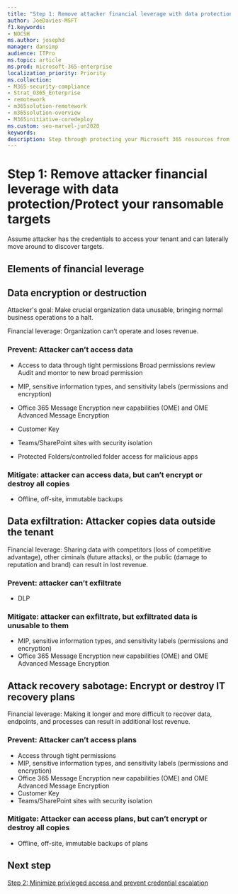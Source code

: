 ```yaml
---
title: "Step 1: Remove attacker financial leverage with data protection/Protect your ransomable targets"
author: JoeDavies-MSFT
f1.keywords:
- NOCSH
ms.author: josephd
manager: dansimp
audience: ITPro
ms.topic: article
ms.prod: microsoft-365-enterprise
localization_priority: Priority
ms.collection:
- M365-security-compliance
- Strat_O365_Enterprise
- remotework
- m365solution-remotework
- m365solution-overview
- M365initiative-coredeploy
ms.custom: seo-marvel-jun2020
keywords: 
description: Step through protecting your Microsoft 365 resources from ransomware attacks.
---
```


# Step 1: Remove attacker financial leverage with data protection/Protect your ransomable targets

Assume attacker has the credentials to access your tenant and can laterally move around to discover targets.

## Elements of financial leverage

## Data encryption or destruction

Attacker's goal: Make crucial organization data unusable, bringing normal business operations to a halt. 

Financial leverage: Organization can’t operate and loses revenue.

### Prevent: Attacker can’t access data

- Access to data through tight permissions
Broad permissions review
Audit and montor to new broad permission

- MIP, sensitive information types, and sensitivity labels (permissions and encryption)
- Office 365 Message Encryption new capabilities (OME) and OME Advanced Message Encryption
- Customer Key
- Teams/SharePoint sites with security isolation
- Protected Folders/controlled folder access for malicious apps

### Mitigate: attacker can access data, but can’t encrypt or destroy all copies

- Offline, off-site, immutable backups


## Data exfiltration: Attacker copies data outside the tenant

Financial leverage: Sharing data with competitors (loss of competitive advantage), other ciminals (future attacks), or the public (damage to reputation and brand) can result in lost revenue.


### Prevent: attacker can’t exfiltrate

- DLP

### Mitigate: attacker can exfiltrate, but exfiltrated data is unusable to them

- MIP, sensitive information types, and sensitivity labels (permissions and encryption)
- Office 365 Message Encryption new capabilities (OME) and OME Advanced Message Encryption

## Attack recovery sabotage: Encrypt or destroy IT recovery plans

Financial leverage: Making it longer and more difficult to recover data, endpoints, and processes can result in additional lost revenue.

### Prevent: Attacker can’t access plans

- Access through tight permissions
- MIP, sensitive information types, and sensitivity labels (permissions and encryption)
- Office 365 Message Encryption new capabilities (OME) and OME Advanced Message Encryption
- Customer Key
- Teams/SharePoint sites with security isolation

### Mitigate: Attacker can access plans, but can’t encrypt or destroy all copies

- Offline, off-site, immutable backups of plans


<!--

Prevent a ransomware attacker from accumulating financial leverage over your organization:

- Data destruction/encryption

  How valuable is my data?

- Data exfiltration with intent to:

  - Sell to the dark web (other criminals, competitors)

  - Expose information to the public (embarassment, loss of public integrity, privacy regulation penalties)

- Make it difficult to recover from a ransomware attack

Thwart goals of attackers:

### Perform data destruction/encryption

Attacker: I’ve got their data and there’s nothing they can do about it 
Mitigation: My data is backed up and undamaged and they A. Can’t get to it and B. Even if they can, they can’t change it.

### Perform data exfiltration

Data exfiltration with intent to sell to the dark web (other criminals, competitors, or expose information to the public (embarassment, loss of public integrity)

### Sabotage recovery efforts

Attacker: I’ve got their IT disaster recovery plans and there’s nothing they can do about it

Mitigate: Protect supporting documents required for recovery such as restoration procedure documents, Configuration Management database (CMDB), and network diagrams. 

Microsoft 365 solution: Team with security isolation for ongoing changes combined with off-site, off-line, or immutable storage (CD/DVD).

## Data protection

https://docs.microsoft.com/en-us/microsoft-365/solutions/information-protection-deploy-protect-information?view=o365-worldwide#managing-information-protection-in-microsoft-365

Microsoft information protection solutions include a number of integrated capabilities across Microsoft 365, Microsoft Azure, and Microsoft Windows. In Microsoft 365, information protection solutions include:

- Sensitive information types (described in the assess data privacy risks and identify sensitive items article)

  - Sensitivity labels

  - Service/container-level

  - Client-side/content-level

- Automated for data-at-rest in SharePoint and OneDrive
- Data Loss Prevention (DLP)
- Microsoft 365 Endpoint data loss prevention
- Office 365 Message Encryption new capabilities (OME) and OME Advanced Message Encryption

--> 









## Next step

[Step 2: Minimize privileged access and prevent credential escalation](protect-against-ransomware-microsoft-365-phase2.md)

<!--

[![The steps to set up ransomware protection with Microsoft 365](../media/protect-against-ransomware-microsoft-365/protect-against-ransomware-step-grid-1.png)](protect-against-ransomware-microsoft-365-phase1.md)

--> 


